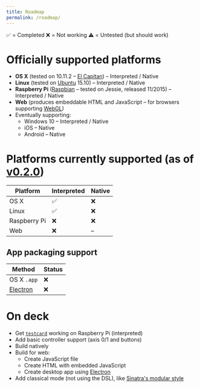 ```yaml
---
title: Roadmap
permalink: /roadmap/
---
```


✅ = Completed
❌ = Not working
⚠️ = Untested (but should work)

# Officially supported platforms

- **OS X** (tested on 10.11.2 – [El Capitan](http://www.apple.com/osx/)) – Interpreted / Native
- **Linux** (tested on [Ubuntu](http://www.ubuntu.com/desktop) 15.10) – Interpreted / Native
- **Raspberry Pi** ([Raspbian](https://www.raspbian.org) – tested on Jessie, released 11/2015) – Interpreted / Native
- **Web** (produces embeddable HTML and JavaScript – for browsers supporting [WebGL](http://caniuse.com/#feat=webgl))
- Eventually supporting:
  - Windows 10 – Interpreted / Native
  - iOS – Native
  - Android – Native

# Platforms currently supported (as of [v0.2.0](https://github.com/ruby2d/ruby2d/releases))

Platform     | Interpreted | Native
-------------|-------------|-------
OS X         | ✅          | ❌
Linux        | ✅          | ❌
Raspberry Pi | ❌          | ❌
Web          | ❌          | –

## App packaging support

Method                              | Status
------------------------------------|-------
OS X `.app`                         | ❌
[Electron](http://electron.atom.io) | ❌

# On deck

- Get [`testcard`](https://github.com/ruby2d/ruby2d/blob/master/tests/testcard.rb) working on Raspberry Pi (interpreted)
- Add basic controller support (axis 0/1 and buttons)
- Build natively
- Build for web:
  - Create JavaScript file
  - Create HTML with embedded JavaScript
  - Create desktop app using [Electron](http://electron.atom.io)
- Add classical mode (not using the DSL), like [Sinatra's modular style](http://www.sinatrarb.com/intro.html#Modular%20vs.%20Classic%20Style)

